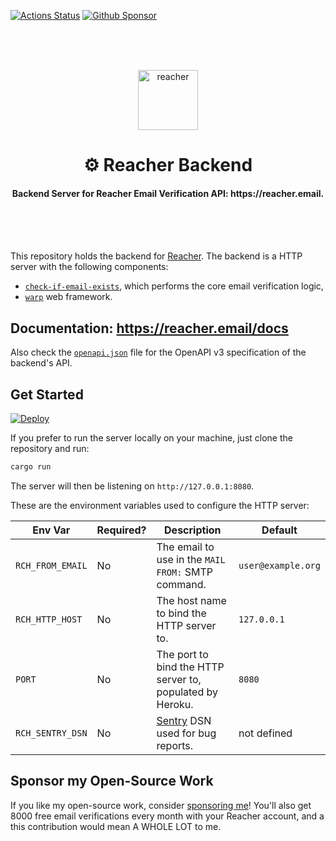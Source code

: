 [![Actions Status](https://github.com/reacherhq/backend/workflows/pr/badge.svg)](https://github.com/reacherhq/backend/actions)
[![Github Sponsor](https://img.shields.io/static/v1?label=Sponsor&message=%E2%9D%A4&logo=GitHub&link=https://github.com/sponsors/amaurymartiny)](https://github.com/sponsors/amaurymartiny)

<br /><br /><br />

<p align="center"><img align="center" src="https://storage.googleapis.com/saasify-uploads-prod/696e287ad79f0e0352bc201b36d701849f7d55e7.svg" height="96" alt="reacher" /></p>
<h1 align="center">⚙️ Reacher Backend</h1>
<h4 align="center">Backend Server for Reacher Email Verification API: https://reacher.email.</h4>

<br /><br /><br />

This repository holds the backend for [Reacher](https://reacher.email). The backend is a HTTP server with the following components:

-   [`check-if-email-exists`](https://github.com/amaurymartiny/check-if-email-exists), which performs the core email verification logic,
-   [`warp`](https://github.com/seanmonstar/warp) web framework.

## Documentation: https://reacher.email/docs

Also check the [`openapi.json`](./openapi.json) file for the OpenAPI v3 specification of the backend's API.

## Get Started

[![Deploy](https://www.herokucdn.com/deploy/button.svg)](https://heroku.com/deploy?template=https://github.com/reacherhq/backend)

If you prefer to run the server locally on your machine, just clone the repository and run:

```bash
cargo run
```

The server will then be listening on `http://127.0.0.1:8080`.

These are the environment variables used to configure the HTTP server:

| Env Var          | Required? | Description                                               | Default            |
| ---------------- | --------- | --------------------------------------------------------- | ------------------ |
| `RCH_FROM_EMAIL` | No        | The email to use in the `MAIL FROM:` SMTP command.        | `user@example.org` |
| `RCH_HTTP_HOST`  | No        | The host name to bind the HTTP server to.                 | `127.0.0.1`        |
| `PORT`           | No        | The port to bind the HTTP server to, populated by Heroku. | `8080`             |
| `RCH_SENTRY_DSN` | No        | [Sentry](https://sentry.io) DSN used for bug reports.     | not defined        |

## Sponsor my Open-Source Work

If you like my open-source work, consider [sponsoring me](https://github.com/sponsors/amaurymartiny/)! You'll also get 8000 free email verifications every month with your Reacher account, and a this contribution would mean A WHOLE LOT to me.
